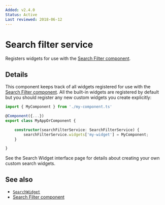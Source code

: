 ```yaml
---
Added: v2.4.0
Status: Active
Last reviewed: 2018-06-12
---
```


# Search filter service

Registers widgets for use with the [Search Filter component](../content-services/search-filter.component.md).

## Details

This component keeps track of all widgets registered for use with the
[Search Filter component](../content-services/search-filter.component.md). All the built-in widgets are registered by default
but you should register any new custom widgets you create explicitly:

```ts
import { MyComponent } from './my-component.ts'

@Component({...})
export class MyAppOrComponent {

    constructor(searchFilterService: SearchFilterService) {
        searchFilterService.widgets['my-widget'] = MyComponent;
    }

}
```

See the Search Widget interface page for details about creating your own
custom search widgets.

## See also

-   [`SearchWidget`](../../lib/content-services/search/search-widget.interface.ts)
-   [Search Filter component](../content-services/search-filter.component.md)
